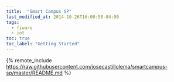 ```yaml
---
title:  "Smart Campus SP"
last_modified_at: 2014-10-26T16:00:58-04:00
tags:
  - fiware
  - iot
toc: true
toc_label: "Getting Started"
---
```


{% remote_include https://raw.githubusercontent.com/josecastillolema/smartcampus-sp/master/README.md %}
